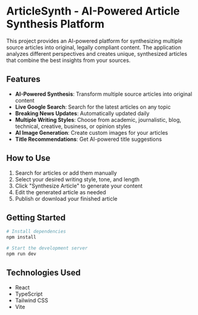 # ArticleSynth - AI-Powered Article Synthesis Platform

This project provides an AI-powered platform for synthesizing multiple source articles into original, legally compliant content. The application analyzes different perspectives and creates unique, synthesized articles that combine the best insights from your sources.

## Features

- **AI-Powered Synthesis**: Transform multiple source articles into original content
- **Live Google Search**: Search for the latest articles on any topic
- **Breaking News Updates**: Automatically updated daily
- **Multiple Writing Styles**: Choose from academic, journalistic, blog, technical, creative, business, or opinion styles
- **AI Image Generation**: Create custom images for your articles
- **Title Recommendations**: Get AI-powered title suggestions

## How to Use

1. Search for articles or add them manually
2. Select your desired writing style, tone, and length
3. Click "Synthesize Article" to generate your content
4. Edit the generated article as needed
5. Publish or download your finished article

## Getting Started

```bash
# Install dependencies
npm install

# Start the development server
npm run dev
```

## Technologies Used

- React
- TypeScript
- Tailwind CSS
- Vite
